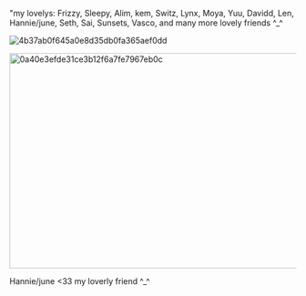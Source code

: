 <P>"my lovelys: Frizzy, Sleepy, Alim, kem, Switz, Lynx, Moya, Yuu, Davidd, Len, Hannie/june, Seth, Sai, Sunsets, Vasco, and many more lovely friends ^_^</P>

![4b37ab0f645a0e8d35db0fa365aef0dd](https://github.com/user-attachments/assets/8aa391d1-d29f-4143-9bf3-6da7d46d6957)

<img width="626" height="378" alt="0a40e3efde31ce3b12f6a7fe7967eb0c" src="https://github.com/user-attachments/assets/c61b1bc6-dd00-4833-9900-e48499878ee0" />
<p>Hannie/june <33 my loverly friend ^_^</p>
<!--
**CH3NGX/CH3NGX** is a ✨ _special_ ✨ repository because its `README.md` (this file) appears on your GitHub profile.

Here are some ideas to get you started:

- 🔭 I’m currently working on ...
- 🌱 I’m currently learning ...
- 👯 I’m looking to collaborate on ...
- 🤔 I’m looking for help with ...
- 💬 Ask me about ...
- 📫 How to reach me: ...
- 😄 Pronouns: ...
- ⚡ Fun fact: ...
-->
